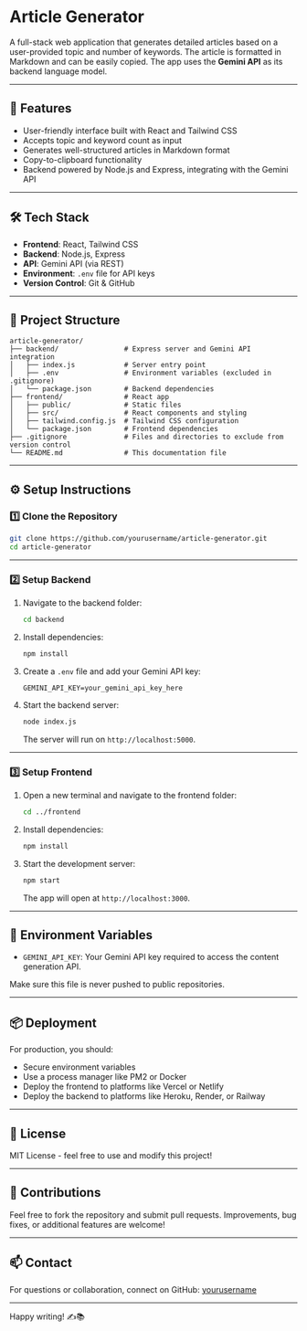 # Article Generator

A full-stack web application that generates detailed articles based on a user-provided topic and number of keywords. The article is formatted in Markdown and can be easily copied. The app uses the **Gemini API** as its backend language model.

---

## 🚀 Features

- User-friendly interface built with React and Tailwind CSS
- Accepts topic and keyword count as input
- Generates well-structured articles in Markdown format
- Copy-to-clipboard functionality
- Backend powered by Node.js and Express, integrating with the Gemini API

---

## 🛠 Tech Stack

- **Frontend**: React, Tailwind CSS
- **Backend**: Node.js, Express
- **API**: Gemini API (via REST)
- **Environment**: `.env` file for API keys
- **Version Control**: Git & GitHub

---

## 📂 Project Structure

```
article-generator/
├── backend/                # Express server and Gemini API integration
│   ├── index.js            # Server entry point
│   ├── .env                # Environment variables (excluded in .gitignore)
│   └── package.json        # Backend dependencies
├── frontend/               # React app
│   ├── public/             # Static files
│   ├── src/                # React components and styling
│   ├── tailwind.config.js  # Tailwind CSS configuration
│   └── package.json        # Frontend dependencies
├── .gitignore              # Files and directories to exclude from version control
└── README.md               # This documentation file
```

---

## ⚙️ Setup Instructions

### 1️⃣ Clone the Repository

```bash
git clone https://github.com/yourusername/article-generator.git
cd article-generator
```

---

### 2️⃣ Setup Backend

1. Navigate to the backend folder:

   ```bash
   cd backend
   ```

2. Install dependencies:

   ```bash
   npm install
   ```

3. Create a `.env` file and add your Gemini API key:

   ```env
   GEMINI_API_KEY=your_gemini_api_key_here
   ```

4. Start the backend server:

   ```bash
   node index.js
   ```

   The server will run on `http://localhost:5000`.

---

### 3️⃣ Setup Frontend

1. Open a new terminal and navigate to the frontend folder:

   ```bash
   cd ../frontend
   ```

2. Install dependencies:

   ```bash
   npm install
   ```

3. Start the development server:

   ```bash
   npm start
   ```

   The app will open at `http://localhost:3000`.

---

## 🔑 Environment Variables

- `GEMINI_API_KEY`: Your Gemini API key required to access the content generation API.

Make sure this file is never pushed to public repositories.

---

## 📦 Deployment

For production, you should:
- Secure environment variables
- Use a process manager like PM2 or Docker
- Deploy the frontend to platforms like Vercel or Netlify
- Deploy the backend to platforms like Heroku, Render, or Railway

---

## 📜 License

MIT License - feel free to use and modify this project!

---

## 🤝 Contributions

Feel free to fork the repository and submit pull requests. Improvements, bug fixes, or additional features are welcome!

---

## 📫 Contact

For questions or collaboration, connect on GitHub: [yourusername](https://github.com/yourusername)

---

Happy writing! ✍️📚